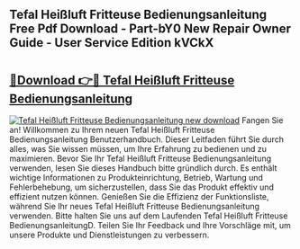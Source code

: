 ## Tefal Heißluft Fritteuse Bedienungsanleitung Free Pdf Download - Part-bY0 New Repair Owner Guide - User Service Edition kVCkX

# <h2><a href="http://df5m61h.blite.top/?on=Tefal+Hei%c3%9fluft+Fritteuse+Bedienungsanleitung">🔗Download 👉🔴 Tefal Heißluft Fritteuse Bedienungsanleitung</a></h2>

[![Tefal Heißluft Fritteuse Bedienungsanleitung new download](https://i.imgur.com/lujVjoI.png)](http://df5m61h.blite.top/?on=Tefal+Hei%c3%9fluft+Fritteuse+Bedienungsanleitung)
Fangen Sie an! Willkommen zu Ihrem neuen Tefal Heißluft Fritteuse Bedienungsanleitung Benutzerhandbuch. Dieser Leitfaden führt Sie durch alles, was Sie wissen müssen, um Ihre Erfahrung zu bedienen und zu maximieren. Bevor Sie Ihr Tefal Heißluft Fritteuse Bedienungsanleitung verwenden, lesen Sie dieses Handbuch bitte gründlich durch. Es enthält wichtige Informationen zu Produkteinrichtung, Betrieb, Wartung und Fehlerbehebung, um sicherzustellen, dass Sie das Produkt effektiv und effizient nutzen können. Genießen Sie die Effizienz der Funktionsliste, während Sie Ihr neues Tefal Heißluft Fritteuse Bedienungsanleitung verwenden. Bitte halten Sie uns auf dem Laufenden Tefal Heißluft Fritteuse BedienungsanleitungD. Teilen Sie Ihr Feedback und Ihre Vorschläge mit, um unsere Produkte und Dienstleistungen zu verbessern.
